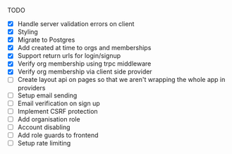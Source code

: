 TODO

- [x] Handle server validation errors on client
- [x] Styling
- [x] Migrate to Postgres
- [x] Add created at time to orgs and memberships
- [x] Support return urls for login/signup
- [x] Verify org membership using trpc middleware
- [x] Verify org membership via client side provider
- [ ] Create layout api on pages so that we aren't wrapping the whole app in providers
- [ ] Setup email sending
- [ ] Email verification on sign up
- [ ] Implement CSRF protection
- [ ] Add organisation role
- [ ] Account disabling
- [ ] Add role guards to frontend
- [ ] Setup rate limiting
